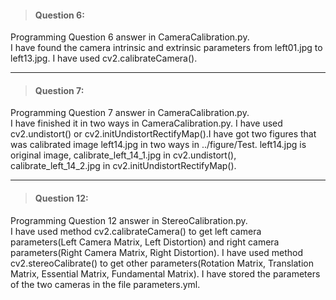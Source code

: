 > #### Question 6:
Programming Question 6 answer in CameraCalibration.py.  
I have found the camera intrinsic and extrinsic parameters from left01.jpg to left13.jpg. I have used cv2.calibrateCamera().
***
> #### Question 7:
Programming Question 7 answer in CameraCalibration.py.  
I have finished it in two ways in CameraCalibration.py. I have used cv2.undistort() or cv2.initUndistortRectifyMap().I have got two figures that was calibrated image left14.jpg in two ways in ../figure/Test.
left14.jpg is original image, calibrate_left_14_1.jpg in cv2.undistort(), calibrate_left_14_2.jpg in cv2.initUndistortRectifyMap().
***
> #### Question 12:
Programming Question 12 answer in StereoCalibration.py.  
I have used method cv2.calibrateCamera() to get left camera parameters(Left Camera Matrix, Left Distortion) and right camera parameters(Right Camera Matrix, Right Distortion). I have used method cv2.stereoCalibrate()
to get other parameters(Rotation Matrix, Translation Matrix, Essential Matrix, Fundamental Matrix). I have stored the parameters of the two cameras in the file parameters.yml.

